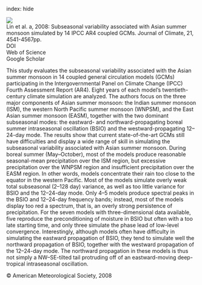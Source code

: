 index: hide

<div class="Citation">
    <div class="Citation-thumb CitationThumb-linked"  data-href="https://doi.org/10.1175/2008jcli1816.1">
      <img src="https://static.claimspace.cloud/climate-study-static/refs/thumbs/14/Lin_et_al_2008a-thumb.png" />
    </div>

  <div class="Citation-body">
    <div class="Citation-text">Lin et al. a, 2008: Subseasonal variability associated with Asian summer monsoon simulated by 14 IPCC AR4 coupled GCMs. <span class="Article-journal">Journal of Climate, </span><span class="Article-volume">21, </span>4541-4567pp.</div>
    <div class="Citation-links">
      <div class="CitationLink" data-href="https://doi.org/10.1175/2008jcli1816.1">
        <div class="CitationLink-icon CitationLink-Doi"></div>
        <div class="CitationLink-text">DOI</div>
      </div>
      <div class="CitationLink" data-href="http://cel.webofknowledge.com/InboundService.do?customersID=atyponcel&smartRedirect=yes&mode=FullRecord&IsProductCode=Yes&product=CEL&Init=Yes&Func=Frame&action=retrieve&SrcApp=literatum&SrcAuth=atyponcel&SID=7CNc3cIRaBKjGbSujFM&UT=WOS:000259365000001">
        <div class="CitationLink-icon CitationLink-Isi"></div>
        <div class="CitationLink-text">Web of Science</div>
      </div>
      <div class="CitationLink" data-href="https://scholar.google.com/scholar?q=10.1175/2008jcli1816.1">
        <div class="CitationLink-icon CitationLink-Scholar"></div>
        <div class="CitationLink-text">Google Scholar</div>
      </div>
    </div>
  </div>
</div>

This study evaluates the subseasonal variability associated with the Asian summer monsoon in 14 coupled general circulation models (GCMs) participating in the Intergovernmental Panel on Climate Change (IPCC) Fourth Assessment Report (AR4). Eight years of each model’s twentieth-century climate simulation are analyzed. The authors focus on the three major components of Asian summer monsoon: the Indian summer monsoon (ISM), the western North Pacific summer monsoon (WNPSM), and the East Asian summer monsoon (EASM), together with the two dominant subseasonal modes: the eastward- and northward-propagating boreal summer intraseasonal oscillation (BSIO) and the westward-propagating 12–24-day mode. The results show that current state-of-the-art GCMs still have difficulties and display a wide range of skill in simulating the subseasonal variability associated with Asian summer monsoon. During boreal summer (May–October), most of the models produce reasonable seasonal-mean precipitation over the ISM region, but excessive precipitation over the WNPSM region and insufficient precipitation over the EASM region. In other words, models concentrate their rain too close to the equator in the western Pacific. Most of the models simulate overly weak total subseasonal (2–128 day) variance, as well as too little variance for BSIO and the 12–24-day mode. Only 4–5 models produce spectral peaks in the BSIO and 12–24-day frequency bands; instead, most of the models display too red a spectrum, that is, an overly strong persistence of precipitation. For the seven models with three-dimensional data available, five reproduce the preconditioning of moisture in BSIO but often with a too late starting time, and only three simulate the phase lead of low-level convergence. Interestingly, although models often have difficulty in simulating the eastward propagation of BSIO, they tend to simulate well the northward propagation of BSIO, together with the westward propagation of the 12–24-day mode. The northward propagation in these models is thus not simply a NW–SE-tilted tail protruding off of an eastward-moving deep-tropical intraseasonal oscillation.

<div class="Citation-copy">
&copy; American Meteorological Society, 2008
</div>